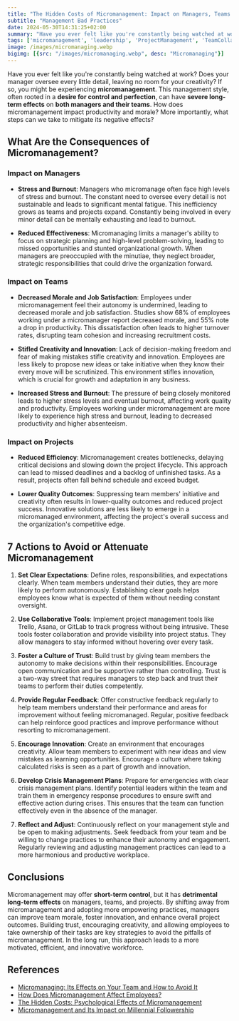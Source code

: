 ```yaml
---
title: "The Hidden Costs of Micromanagement: Impact on Managers, Teams and Projects"
subtitle: "Management Bad Practices"
date: 2024-05-30T14:31:25+02:00
summary: "Have you ever felt like you're constantly being watched at work? Does your manager oversee every little detail, leaving no room for your creativity? If so, you might be experiencing micromanagement. This management style, often rooted in a desire for control and perfection, can have severe long-term effects on both managers and their teams. How does micromanagement impact productivity and morale? More importantly, what steps can we take to mitigate its negative effects?"
tags: ['micromanagement', 'leadership', 'ProjectManagement', 'TeamCollaboration', 'team-culture']
image: /images/micromanaging.webp
bigimg: [{src: "/images/micromanaging.webp", desc: "Micromanaging"}]
---
```


Have you ever felt like you're constantly being watched at work? Does your manager oversee every little detail, leaving no room for your creativity? If so, you might be experiencing **micromanagement**. This management style, often rooted in a **desire for control and perfection**, can have **severe long-term effects** on **both managers and their teams**. How does micromanagement impact productivity and morale? More importantly, what steps can we take to mitigate its negative effects?

## What Are the Consequences of Micromanagement?

### Impact on Managers

- **Stress and Burnout**: Managers who micromanage often face high levels of stress and burnout. The constant need to oversee every detail is not sustainable and leads to significant mental fatigue. This inefficiency grows as teams and projects expand. Constantly being involved in every minor detail can be mentally exhausting and lead to burnout.

- **Reduced Effectiveness**: Micromanaging limits a manager's ability to focus on strategic planning and high-level problem-solving, leading to missed opportunities and stunted organizational growth. When managers are preoccupied with the minutiae, they neglect broader, strategic responsibilities that could drive the organization forward.

### Impact on Teams

- **Decreased Morale and Job Satisfaction**: Employees under micromanagement feel their autonomy is undermined, leading to decreased morale and job satisfaction. Studies show 68% of employees working under a micromanager report decreased morale, and 55% note a drop in productivity. This dissatisfaction often leads to higher turnover rates, disrupting team cohesion and increasing recruitment costs.

- **Stifled Creativity and Innovation**: Lack of decision-making freedom and fear of making mistakes stifle creativity and innovation. Employees are less likely to propose new ideas or take initiative when they know their every move will be scrutinized. This environment stifles innovation, which is crucial for growth and adaptation in any business.

- **Increased Stress and Burnout**: The pressure of being closely monitored leads to higher stress levels and eventual burnout, affecting work quality and productivity. Employees working under micromanagement are more likely to experience high stress and burnout, leading to decreased productivity and higher absenteeism.

### Impact on Projects

- **Reduced Efficiency**: Micromanagement creates bottlenecks, delaying critical decisions and slowing down the project lifecycle. This approach can lead to missed deadlines and a backlog of unfinished tasks. As a result, projects often fall behind schedule and exceed budget.

- **Lower Quality Outcomes**: Suppressing team members' initiative and creativity often results in lower-quality outcomes and reduced project success. Innovative solutions are less likely to emerge in a micromanaged environment, affecting the project's overall success and the organization's competitive edge.

## 7 Actions to Avoid or Attenuate Micromanagement

1. **Set Clear Expectations**: Define roles, responsibilities, and expectations clearly. When team members understand their duties, they are more likely to perform autonomously. Establishing clear goals helps employees know what is expected of them without needing constant oversight.

2. **Use Collaborative Tools**: Implement project management tools like Trello, Asana, or GitLab to track progress without being intrusive. These tools foster collaboration and provide visibility into project status. They allow managers to stay informed without hovering over every task.

3. **Foster a Culture of Trust**: Build trust by giving team members the autonomy to make decisions within their responsibilities. Encourage open communication and be supportive rather than controlling. Trust is a two-way street that requires managers to step back and trust their teams to perform their duties competently.

4. **Provide Regular Feedback**: Offer constructive feedback regularly to help team members understand their performance and areas for improvement without feeling micromanaged. Regular, positive feedback can help reinforce good practices and improve performance without resorting to micromanagement.

5. **Encourage Innovation**: Create an environment that encourages creativity. Allow team members to experiment with new ideas and view mistakes as learning opportunities. Encourage a culture where taking calculated risks is seen as a part of growth and innovation.

6. **Develop Crisis Management Plans**: Prepare for emergencies with clear crisis management plans. Identify potential leaders within the team and train them in emergency response procedures to ensure swift and effective action during crises. This ensures that the team can function effectively even in the absence of the manager.

7. **Reflect and Adjust**: Continuously reflect on your management style and be open to making adjustments. Seek feedback from your team and be willing to change practices to enhance their autonomy and engagement. Regularly reviewing and adjusting management practices can lead to a more harmonious and productive workplace.

## Conclusions

Micromanagement may offer **short-term control**, but it has **detrimental long-term effects** on managers, teams, and projects. By shifting away from micromanagement and adopting more empowering practices, managers can improve team morale, foster innovation, and enhance overall project outcomes. Building trust, encouraging creativity, and allowing employees to take ownership of their tasks are key strategies to avoid the pitfalls of micromanagement. In the long run, this approach leads to a more motivated, efficient, and innovative workforce.

## References

- [Micromanaging: Its Effects on Your Team and How to Avoid It](https://www.prevuehr.com/resources/insights/micromanaging-its-effects-on-your-team-and-how-to-avoid-it/)
- [How Does Micromanagement Affect Employees?](https://blog.ttisi.com/how-does-micromanagement-affect-employees)
- [The Hidden Costs: Psychological Effects of Micromanagement](https://interobservers.com/psychological-effects-of-micromanagement/)
- [Micromanagement and Its Impact on Millennial Followership](https://www.emerald.com/insight/content/doi/10.1108/JKM-01-2020-0044/full/html)
